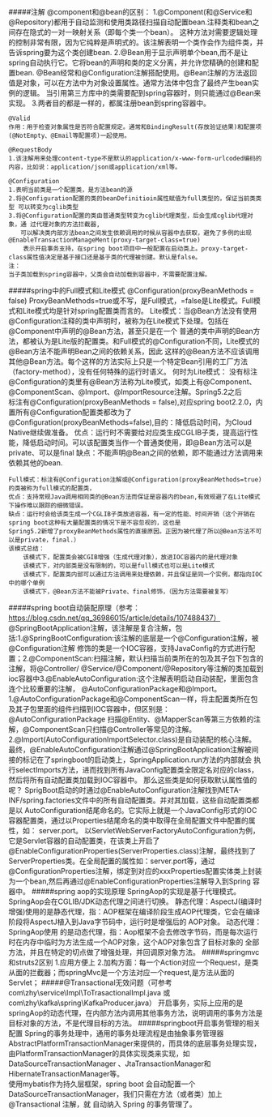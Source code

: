 #####注解
    @component和@bean的区别：
    1.@Component(和@Service和@Repository)都用于自动监测和使用类路径扫描自动配置bean.注释类和bean之间存在隐式的一对一映射关系（即每个类一个bean）。
      这种方法对需要逻辑处理的控制非常有限，因为它纯粹是声明式的。该注解表明一个类作会作为组件类，并告诉spring要为这个类创建bean.
    2.@Bean用于显示声明单个bean,而不是让spring自动执行它。它将bean的声明和类的定义分离，并允许您精确的创建和配置bean.
      @Bean经常和@Configuration注解搭配使用。@Bean注解的方法返回值是对象，可以在方法中为对象设置属性。通常方法体中包含了最终产生bean实例的逻辑。
      当引用第三方库中的类需要配到spring容器时，则只能通过@Bean来实现。
    3.两者目的都是一样的，都属注册bean到spring容器中。
    
    @Valid
    作用：用于检查对象属性是否符合配置规定。通常和BindingResult(存放验证结果)和配置项(@NotEmpty、@Email等配置项)一起使用。
    
    @RequestBody
    1.该注解用来处理content-type不是默认的application/x-www-form-urlcoded编码的内容，比如说：application/json或application/xml等。
    
    @Configuration
    1.表明当前类是一个配置类，是方法bean的源
    2.将@Configuration配置的类的beanDefinitioin属性赋值为full类型的，保证当前类类型 可以转变为cglib类型
    3.将@Configuration配置的类由普通类型转变为cglib代理类型，后会生成cglib代理对象，通 过代理对象的方法拦截器,
    　　可以解决类内部方法bean之间发生依赖调用的时候从容器中去获取，避免了多例的出现
    @EnableTransactionManageMent(proxy-target-class=true)
        表示开启事务支持，在spring boot项目中一般配置在启动类上。proxy-target-class属性值决定是基于接口还是基于类的代理被创建。默认是false。
    注：
    当子类加载到spring容器中，父类会自动加载到容器中，不需要配置注解。
#####spring中的Full模式和Lite模式
    @Configuration(proxyBeanMethods = false)
        ProxyBeanMethods=true或不写，是Full模式，=false是Lite模式。Full模式和Lite模式均是针对spring配置类而言的。
    Lite模式：当@Bean方法没有使用@Configuration注释的类中声明时，被称为在Lite模式下处理。包括在@Component中声明的@Bean方法，甚至只是在一个
        普通的类中声明的Bean方法，都被认为是Lite版的配置类。和Full模式的@Configuration不同，Lite模式的@Bean方法不能声明Bean之间的依赖关系，因此
        这样的@Bean方法不应该调用其他@Bean方法。每个这样的方法实际上只是一个特定Bean引用的工厂方法（factory-method），没有任何特殊的运行时语义。
    何时为Lite模式：
       没有标注@Configuration的类里有@Bean方法称为Lite模式，如类上有@Component、@ComponentScan、@Import、@ImportResource注解。Spring5.2之后  
       标注有@Configuration(proxyBeanMethods = false),对应spring boot2.2.0，内置所有@Configuration配置类都改为了
       @Configuration(proxyBeanMethods=false),目的：降低启动时间，为Cloud Native继续做准备。
    优点：运行时不需要给对应类生成CGLIB子类，提高运行性能，降低启动时间。可以该配置类当作一个普通类使用，即@Bean方法可以是private、可以是final
    缺点：不能声明@Bean之间的依赖，即不能通过方法调用来依赖其他的bean.
    
    Full模式：标注有@Configuration注解或@Configuration(proxyBeanMethods=true)的类被称为full模式的配置类，
    优点：支持常规Java调用相同类的@Bean方法而保证是容器内的bean,有效规避了在Lite模式下操作难以跟踪的细微错误。
    缺点：运行时会给该类生成一个CGLIB子类放进容器，有一定的性能、时间开销（这个开销在spring boot这种有大量配置类的情况下是不容忽视的，这也是
    Spring5.2新增了proxyBeanMethods属性的直接原因。正因为被代理了所以@Bean方法不可以是private，final.）
    该模式总结：
        该模式下，配置类会被CGIB增强（生成代理对象），放进IOC容器内的是代理对象
        该模式下，对内部类是没有限制的，可以是full模式也可以是Lite模式
        该模式下，配置类内部可以通过方法调用来处理依赖，并且保证是同一个实例，都指向IOC中的哪个单例
        该模式下，@Bean方法不能被Private、final修饰，（因为方法需要被复写）
#####spring boot自动装配原理（参考：https://blog.csdn.net/qq_36986015/article/details/107488437）
    @SpringBootApplication注解，该注解是复合注解，包括:1.@SpringBootConfiguration:该注解的底层是一个@Configuration注解，被@Configuration注解
    修饰的类是一个IOC容器，支持JavaConfig的方式进行配置；2.@ComponentScan:扫描注解，默认扫描当前类所在的包及其子包下包含的注解，将@Controller/
    @Service/@Component/@Repository等注解的类加载到ioc容器中3.@EnableAutoConfiguration:这个注解表明启动自动装配，里面包含连个比较重要的注解，
    @AutoConfigurationPackage和@Import。
    1.@AutoConfigurationPackage和@ComponentScan一样，将主配置类所在包及其子包里面的组件扫描到IOC容器中，但区别是：@AutoConfigurationPackage
    扫描@Entity、@MapperScan等第三方依赖的注解，@ComponentScan只扫描@Controller等常见的注解。
    2.@Import(AutoConfigurationImportSelector.class)是自动装配的核心注解。
    最终，@EnableAutoConfiguration注解通过@SpringBootApplication注解被间接的标记在了springboot的启动类上，SpringApplication.run方法的内部就会
    执行selectImports方法，进而找到所有JavaConfig配置类全限定名对应的class，然后将所有自动配置类加载到IOC容器中。
    那么这些类是如何获取默认属性值的呢？
    SprigBoot启动的时通过@EnableAutoConfiguration注解找到META-INF/spring.factories文件中的所有自动配置类。并对其加载，这些自动配置类都是以
    AutoConfiguration结尾命名的。它实际上就是一个JavaConfig形式的IOC容器配置类，通过以Properties结尾命名的类中取得在全局配置文件中配置的属性，如：
    server.port。
    以ServletWebServerFactoryAutoConfiguration为例，它是Servlet容器的自动配置类，在该类上开启了
    @EnableConfigurationProperties(ServerProperties.class)注解，最终找到了ServerProperties类。在全局配置的属性如：server.port等，通过
    @ConfigurationProperties注解，绑定到对应的xxxProperties配置实体类上封装为一个bean,然后再通过@EnableConfigurationProperties注解导入到Spring
    容器中。
#####spring aop的实现原理
    SpringAop的实现是基于代理模式。SpringAop会在CGLIB/JDK动态代理之间进行切换。
    静态代理：AspectJ(编译时增强)使用的是静态代理，指：AOP框架在编译阶段生成AOP代理类，它会在编译阶段将AspectJ植入到Java字节码中，运行时是增强后的
        AOP对象。
    动态代理：SpringAop使用 的是动态代理，指：Aop框架不会去修改字节码，而是每次运行时在内存中临时为方法生成一个AOP对象，这个AOP对象包含了目标对象的
        全部方法，并且在特定的切点做了增强处理，并回调原对象方法。
#####springmvc和struts2区别
    1.应用方便上
    2.加构方面：每一个Action对应一个Request，是类从面的拦截器；而springMvc是一个方法对应一个request,是方法从面的Servlet；
#####@Transactional无效问题（可参考com\zhy\service\Impl\ToTrasactionalImpl.java 或 com\zhy\kafka\spring\KafkaProducer.java）
    开启事务，实际上应用的是springAop的动态代理，在内部方法内调用其他事务方法，说明调用的事务方法是目标对象的方法，不是代理目标的方法。
#####springboot开启事务管理的相关配置
    Spring的事务处理中，通用的事务处理流程是由抽象事务管理器AbstractPlatformTransactionManager来提供的，而具体的底层事务处理实现，
    由PlatformTransactionManager的具体实现类来实现，如 DataSourceTransactionManager 、JtaTransactionManager和 HibernateTransactionManager等。   
    使用mybatis作为持久层框架，spring boot 会自动配置一个 DataSourceTransactionManager，我们只需在方法（或者类）加上 @Transactional 注解，就
    自动纳入 Spring 的事务管理了。